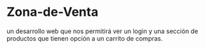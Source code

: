 # Zona-de-Venta
un desarrollo web que nos permitirá ver un login y una sección de productos que tienen opción a un carrito de compras.
